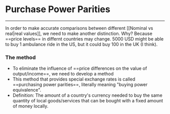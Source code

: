 # Purchase Power Parities
---
In order to make accurate comparisons between different [[Nominal vs real|real values]], we need to make another distinction.
Why? Because ==price levels== in differnt countries may change. 5000 USD might be able to buy 1 ambulance ride in the US, but it could buy 100 in the UK (I think).

### The method
- To eliminate the influence of ==price differences on the value of output/income==, we need to develop a method
- This method that provides special exchange rates is called ==purchasing power parities==, literally meaning "buying power equivalence".
- Definition: The amount of a country's currency needed to buy the same quantity of local goods/services that can be bought with a fixed amount of money locally.
